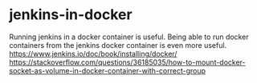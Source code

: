# jenkins-in-docker<br>

Running jenkins in a docker container is useful. Being able to run docker containers from the jenkins docker container is even more useful.
https://www.jenkins.io/doc/book/installing/docker/<br>
https://stackoverflow.com/questions/36185035/how-to-mount-docker-socket-as-volume-in-docker-container-with-correct-group
